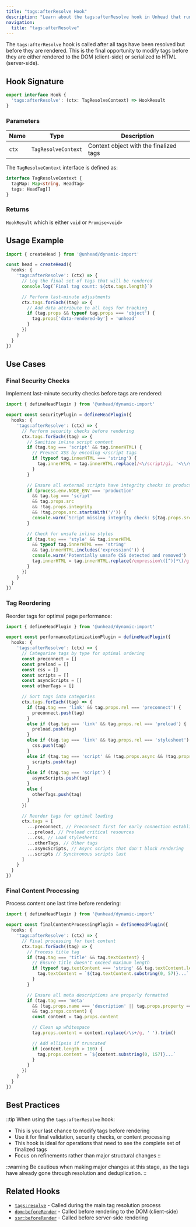 ```yaml
---
title: "tags:afterResolve Hook"
description: "Learn about the tags:afterResolve hook in Unhead that runs after tags have been fully resolved"
navigation:
  title: "tags:afterResolve"
---
```


The `tags:afterResolve` hook is called after all tags have been resolved but before they are rendered. This is the final opportunity to modify tags before they are either rendered to the DOM (client-side) or serialized to HTML (server-side).

## Hook Signature

```ts
export interface Hook {
  'tags:afterResolve': (ctx: TagResolveContext) => HookResult
}
```

### Parameters

| Name | Type | Description |
|------|------|-------------|
| `ctx` | `TagResolveContext` | Context object with the finalized tags |

The `TagResolveContext` interface is defined as:

```ts
interface TagResolveContext {
  tagMap: Map<string, HeadTag>
  tags: HeadTag[]
}
```

### Returns

`HookResult` which is either `void` or `Promise<void>`

## Usage Example

```ts
import { createHead } from '@unhead/dynamic-import'

const head = createHead({
  hooks: {
    'tags:afterResolve': (ctx) => {
      // Log the final set of tags that will be rendered
      console.log(`Final tag count: ${ctx.tags.length}`)

      // Perform last-minute adjustments
      ctx.tags.forEach((tag) => {
        // Add data attribute to all tags for tracking
        if (tag.props && typeof tag.props === 'object') {
          tag.props['data-rendered-by'] = 'unhead'
        }
      })
    }
  }
})
```

## Use Cases

### Final Security Checks

Implement last-minute security checks before tags are rendered:

```ts
import { defineHeadPlugin } from '@unhead/dynamic-import'

export const securityPlugin = defineHeadPlugin({
  hooks: {
    'tags:afterResolve': (ctx) => {
      // Perform security checks before rendering
      ctx.tags.forEach((tag) => {
        // Sanitize inline script content
        if (tag.tag === 'script' && tag.innerHTML) {
          // Prevent XSS by encoding </script tags
          if (typeof tag.innerHTML === 'string') {
            tag.innerHTML = tag.innerHTML.replace(/<\/script/gi, '<\\/script')
          }
        }

        // Ensure all external scripts have integrity checks in production
        if (process.env.NODE_ENV === 'production'
          && tag.tag === 'script'
          && tag.props.src
          && !tag.props.integrity
          && !tag.props.src.startsWith('/')) {
          console.warn(`Script missing integrity check: ${tag.props.src}`)
        }

        // Check for unsafe inline styles
        if (tag.tag === 'style' && tag.innerHTML
          && typeof tag.innerHTML === 'string'
          && tag.innerHTML.includes('expression(')) {
          console.warn('Potentially unsafe CSS detected and removed')
          tag.innerHTML = tag.innerHTML.replace(/expression\([^)]*\)/g, 'none')
        }
      })
    }
  }
})
```

### Tag Reordering

Reorder tags for optimal page performance:

```ts
import { defineHeadPlugin } from '@unhead/dynamic-import'

export const performanceOptimizationPlugin = defineHeadPlugin({
  hooks: {
    'tags:afterResolve': (ctx) => {
      // Categorize tags by type for optimal ordering
      const preconnect = []
      const preload = []
      const css = []
      const scripts = []
      const asyncScripts = []
      const otherTags = []

      // Sort tags into categories
      ctx.tags.forEach((tag) => {
        if (tag.tag === 'link' && tag.props.rel === 'preconnect') {
          preconnect.push(tag)
        }
        else if (tag.tag === 'link' && tag.props.rel === 'preload') {
          preload.push(tag)
        }
        else if (tag.tag === 'link' && tag.props.rel === 'stylesheet') {
          css.push(tag)
        }
        else if (tag.tag === 'script' && !tag.props.async && !tag.props.defer) {
          scripts.push(tag)
        }
        else if (tag.tag === 'script') {
          asyncScripts.push(tag)
        }
        else {
          otherTags.push(tag)
        }
      })

      // Reorder tags for optimal loading
      ctx.tags = [
        ...preconnect, // Preconnect first for early connection establishment
        ...preload, // Preload critical resources
        ...css, // Load stylesheets
        ...otherTags, // Other tags
        ...asyncScripts, // Async scripts that don't block rendering
        ...scripts // Synchronous scripts last
      ]
    }
  }
})
```

### Final Content Processing

Process content one last time before rendering:

```ts
import { defineHeadPlugin } from '@unhead/dynamic-import'

export const finalContentProcessingPlugin = defineHeadPlugin({
  hooks: {
    'tags:afterResolve': (ctx) => {
      // Final processing for text content
      ctx.tags.forEach((tag) => {
        // Process title tag
        if (tag.tag === 'title' && tag.textContent) {
          // Ensure title doesn't exceed maximum length
          if (typeof tag.textContent === 'string' && tag.textContent.length > 60) {
            tag.textContent = `${tag.textContent.substring(0, 57)}...`
          }
        }

        // Ensure all meta descriptions are properly formatted
        if (tag.tag === 'meta'
          && (tag.props.name === 'description' || tag.props.property === 'og:description')
          && tag.props.content) {
          const content = tag.props.content

          // Clean up whitespace
          tag.props.content = content.replace(/\s+/g, ' ').trim()

          // Add ellipsis if truncated
          if (content.length > 160) {
            tag.props.content = `${content.substring(0, 157)}...`
          }
        }
      })
    }
  }
})
```

## Best Practices

::tip
When using the `tags:afterResolve` hook:

- This is your last chance to modify tags before rendering
- Use it for final validation, security checks, or content processing
- This hook is ideal for operations that need to see the complete set of finalized tags
- Focus on refinements rather than major structural changes
::

::warning
Be cautious when making major changes at this stage, as the tags have already gone through resolution and deduplication.
::

## Related Hooks

- [`tags:resolve`](/api/hooks/tags-resolve) - Called during the main tag resolution process
- [`dom:beforeRender`](/api/hooks/dom-beforeRender) - Called before rendering to the DOM (client-side)
- [`ssr:beforeRender`](/api/hooks/ssr-beforeRender) - Called before server-side rendering
